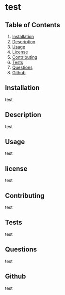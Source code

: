 # test

## Table of Contents
1. [Installation](#installation)
2. [Description](#description)
3. [Usage](#usage)
4. [License](#license)
5. [Contributing](#contributing)
6. [Tests](#tests)
7. [Questions](#questions)
8. [Github](#github)

## Installation
test

## Description
test

## Usage
test

## license
test

## Contributing
test

## Tests
test

## Questions
test

## Github
test

